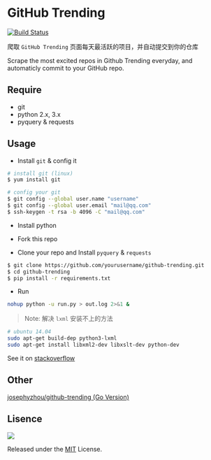 # GitHub Trending

[![Build Status](https://travis-ci.org/poetdp/github-trending.svg?branch=master)](https://travis-ci.org/poetdp/github-trending)

爬取 `GitHub Trending` 页面每天最活跃的项目，并自动提交到你的仓库

Scrape the most excited repos in Github Trending everyday, and automaticly commit to your GitHub repo.

## Require

* git
* python 2.x, 3.x
* pyquery & requests

## Usage

* Install `git` & config it

```bash
# install git (linux)
$ yum install git

# config your git
$ git config --global user.name "username"
$ git config --global user.email "mail@qq.com"
$ ssh-keygen -t rsa -b 4096 -C "mail@qq.com"
```

* Install python

* Fork this repo

* Clone your repo and Install `pyquery` & `requests`

```bash
$ git clone https://github.com/yourusername/github-trending.git
$ cd github-trending
$ pip install -r requirements.txt
```

* Run

```bash
nohup python -u run.py > out.log 2>&1 &
```

> Note: 解决 `lxml` 安装不上的方法
```bash
# ubuntu 14.04
sudo apt-get build-dep python3-lxml
sudo apt-get install libxml2-dev libxslt-dev python-dev
```
See it on [stackoverflow](http://stackoverflow.com/questions/5178416/pip-install-lxml-error)

## Other

[josephyzhou/github-trending (Go Version)](https://github.com/josephyzhou/github-trending)

## Lisence

![](https://img.shields.io/github/license/poetdp/log-archive.svg)

Released under the [MIT](./LICENSE) License.
